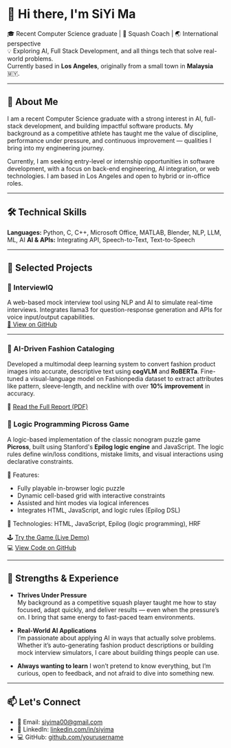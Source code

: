 # 👋 Hi there, I'm SiYi Ma


🎓 Recent Computer Science graduate | 🏸 Squash Coach | 🌏 International perspective  
💡 Exploring AI, Full Stack Development, and all things tech that solve real-world problems.  
Currently based in **Los Angeles**, originally from a small town in **Malaysia** 🇲🇾.


---

## 👋 About Me

I am a recent Computer Science graduate with a strong interest in AI, full-stack development, and building impactful software products. My background as a competitive athlete has taught me the value of discipline, performance under pressure, and continuous improvement — qualities I bring into my engineering journey.

Currently, I am seeking entry-level or internship opportunities in software development, with a focus on back-end engineering, AI integration, or web technologies. I am based in Los Angeles and open to hybrid or in-office roles.

---

## 🛠️ Technical Skills

**Languages:** Python, C, C++, Microsoft Office, MATLAB, Blender, NLP, LLM, ML, AI
**AI & APIs:** Integrating API, Speech-to-Text, Text-to-Speech  

---

## 💼 Selected Projects

### 💬 InterviewIQ
A web-based mock interview tool using NLP and AI to simulate real-time interviews. Integrates llama3 for question-response generation and APIs for voice input/output capabilities.  
[🔗 View on GitHub](https://github.com/yourusername/ai-interview-simulator)

---

### 🧠 AI-Driven Fashion Cataloging 
Developed a multimodal deep learning system to convert fashion product images into accurate, descriptive text using **cogVLM** and **RoBERTa**. Fine-tuned a visual-language model on Fashionpedia dataset to extract attributes like pattern, sleeve-length, and neckline with over **10% improvement** in accuracy.  

📄 [Read the Full Report (PDF)](./CS224N%20Final%20Report.pdf)

### 🧩 Logic Programming Picross Game

A logic-based implementation of the classic nonogram puzzle game **Picross**, built using Stanford's **Epilog logic engine** and JavaScript. The logic rules define win/loss conditions, mistake limits, and visual interactions using declarative constraints.

🧠 Features:
- Fully playable in-browser logic puzzle
- Dynamic cell-based grid with interactive constraints
- Assisted and hint modes via logical inferences
- Integrates HTML, JavaScript, and logic rules (Epilog DSL)

📄 Technologies: HTML, JavaScript, Epilog (logic programming), HRF

🕹️ [Try the Game (Live Demo)](https://yourusername.github.io/picross-game)  
💻 [View Code on GitHub](https://github.com/yourusername/picross-game)

---

## 🌟 Strengths & Experience

- **Thrives Under Pressure**  
  My background as a competitive squash player taught me how to stay focused, adapt quickly, and deliver results — even when the pressure’s on. I bring that same energy to fast-paced team environments.

- **Real-World AI Applications**  
  I’m passionate about applying AI in ways that actually solve problems. Whether it’s auto-generating fashion product descriptions or building mock interview simulators, I care about building things people can use.

- **Always wanting to learn**
  I won’t pretend to know everything, but I’m curious, open to feedback, and not afraid to dive into something new.
---

## 📫 Let's Connect

- 📧 Email: [siyima00@gmail.com](mailto:siyima00@gmail.com)  
- 💼 LinkedIn: [linkedin.com/in/siyima](https://www.linkedin.com/in/si-yi-m-04600211b/)  
- 💻 GitHub: [github.com/yourusername](https://github.com/siyima)

<!--
**siyima/siyima** is a ✨ _special_ ✨ repository because its `README.md` (this file) appears on your GitHub profile.

Here are some ideas to get you started:

- 🔭 I’m currently working on ...
- 🌱 I’m currently learning ...
- 👯 I’m looking to collaborate on ...
- 🤔 I’m looking for help with ...
- 💬 Ask me about ...
- 📫 How to reach me: ...
- 😄 Pronouns: ...
- ⚡ Fun fact: ...
-->

